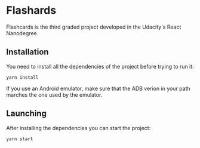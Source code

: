 
Flashards
=========

Flashcards is the third graded project developed in the Udacity's React
Nanodegree.

Installation
------------

You need to install all the dependencies of the project before trying to run it:

    yarn install

If you use an Android emulator, make sure that the ADB verion in your path
marches the one used by the emulator.

Launching
---------

After installing the dependencies you can start the project:

    yarn start
